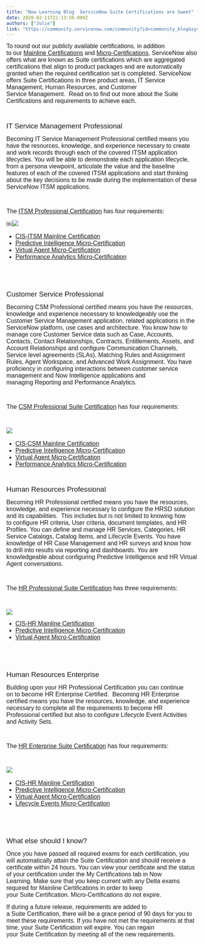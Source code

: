 ```yaml
---
title: "Now Learning Blog  ServiceNow Suite Certifications are Sweet"
date: 2020-02-11T22:13:56.000Z
authors: ["Julie"]
link: "https://community.servicenow.com/community?id=community_blog&sys_id=66e98e17db76449c414eeeb5ca96190a"
---
```

<p class="p1"><span class="s1" style="font-family: helvetica; font-size: 12pt;">To round out our publicly available certifications, in addition to our <a href="https://community.servicenow.com/community?id&#61;community_blog&amp;sys_id&#61;1d9b6946db9a8410d82ffb2439961920" rel="nofollow"><span class="s2">Mainline Certifications</span></a> and <a href="https://community.servicenow.com/community?id&#61;community_blog&amp;sys_id&#61;6f1b956edb660c142be0a851ca9619cf" rel="nofollow"><span class="s2">Micro-Certifications</span></a>, ServiceNow also offers what are known as Suite certifications which are aggregated certifications that align to product packages and are automatically granted when the required certification set is completed. ServiceNow offers Suite Certifications in three product areas, IT Service Management, Human Resources, and Customer Service Management.  Read on to find out more about the Suite Certifications and requirements to achieve each. </span></p>
<p class="p1"><span class="s1" style="font-family: helvetica; font-size: 12pt;"> </span></p>
<p class="p2"><span class="s1" style="font-family: helvetica; font-size: 14pt;">IT Service Management Professional </span></p>
<p class="p1"><span class="s1" style="font-family: helvetica; font-size: 12pt;">Becoming IT Service Management Professional certified means you have the resources, knowledge, and experience necessary to create and work records through each of the covered ITSM application lifecycles. You will be able to demonstrate each application lifecycle, from a persona viewpoint, articulate the value and the baseline features of each of the covered ITSM applications and start thinking about the key decisions to be made during the implementation of these ServiceNow ITSM applications. </span></p>
<p class="p1"><span class="s1" style="font-family: helvetica; font-size: 12pt;"> </span></p>
<p class="p3"><span class="s3" style="font-family: helvetica; font-size: 12pt;">The <a href="https://nowlearning.service-now.com/lxp?id&#61;overview&amp;sys_id&#61;2fecef24db1e7300de3cdb85ca9619dc&amp;type&#61;path" rel="nofollow"><span class="s2">ITSM Professional Certification</span></a> has four requirements: </span></p>
<p class="p3"><span class="s1" style="font-family: helvetica; font-size: 12pt;">&#xfffc;<img style="max-width: 100%; max-height: 480px;" src="https://community.servicenow.com/5f39ce9bdb36449c414eeeb5ca9619ce.iix" /></span></p>
<ul class="ul1"><li class="li3"><span style="font-family: helvetica; font-size: 12pt;"><span class="s5"><a href="https://nowlearning.service-now.com/lxp?id&#61;overview&amp;sys_id&#61;7f7c2b24db1e7300de3cdb85ca961931&amp;type&#61;path" rel="nofollow"><span class="s6">CIS-ITSM Mainline Certification</span></a></span><span class="s3"> </span></span></li><li class="li3"><span style="font-family: helvetica; font-size: 12pt;"><span class="s5"><a href="https://nowlearning.service-now.com/lxp?id&#61;overview&amp;sys_id&#61;75335625dbd67700760a710439961922&amp;type&#61;path" rel="nofollow"><span class="s6">Predictive Intelligence Micro-Certification</span></a></span><span class="s3"> </span><span class="s7"><br /> </span></span></li><li class="li3"><span style="font-family: helvetica; font-size: 12pt;"><span class="s5"><a href="https://nowlearning.service-now.com/lxp?id&#61;overview&amp;sys_id&#61;781272eddb1a7700760a7104399619a6&amp;type&#61;path" rel="nofollow"><span class="s6">Virtual Agent Micro-Certification</span></a></span><span class="s3"> </span><span class="s7"><br /> </span></span></li><li class="li3"><span style="font-family: helvetica; font-size: 12pt;"><span class="s5"><a href="https://nowlearning.service-now.com/lxp?id&#61;overview&amp;sys_id&#61;54141a8ddb1b7bc0760a71043996196f&amp;type&#61;path" rel="nofollow"><span class="s6">Performance Analytics Micro-Certification</span></a></span><span class="s3"> </span><span class="s7"><br /> </span></span></li></ul>
<p class="p1"><span class="s1" style="font-family: helvetica; font-size: 12pt;"> </span></p>
<p class="p1"><span class="s1" style="font-family: helvetica; font-size: 12pt;"> </span></p>
<p class="p2"><span class="s1" style="font-family: helvetica; font-size: 14pt;">Customer Service Professional </span></p>
<p class="p1"><span class="s1" style="font-family: helvetica; font-size: 12pt;">Becoming CSM Professional certified means you have the resources, knowledge and experience necessary to knowledgeably use the Customer Service Management application, related applications in the ServiceNow platform, use cases and architecture. You know how to manage core Customer Service data such as Case, Accounts, Contacts, Contact Relationships, Contracts, Entitlements, Assets, and Account Relationships and configure Communication Channels, Service level agreements (SLAs), Matching Rules and Assignment Rules, Agent Workspace, and Advanced Work Assignment. You have proficiency in configuring interactions between customer service management and Now Intelligence applications and managing Reporting and Performance Analytics. </span></p>
<p class="p1"><span class="s1" style="font-family: helvetica; font-size: 12pt;"> </span></p>
<p class="p3"><span class="s3" style="font-family: helvetica; font-size: 12pt;">The <a href="https://nowlearning.service-now.com/lxp?id&#61;overview&amp;sys_id&#61;6ed90f24db9a7300de3cdb85ca96199a&amp;type&#61;path" rel="nofollow"><span class="s2">CSM Professional Suite Certification</span></a> has four requirements: </span></p>
<p class="p4"> </p>
<p class="p5"><span class="s1" style="font-family: helvetica; font-size: 12pt;"><img style="max-width: 100%; max-height: 480px;" src="https://community.servicenow.com/b10986d7db36449c414eeeb5ca9619c0.iix" /> </span></p>
<ul class="ul1"><li class="li3"><span style="font-family: helvetica; font-size: 12pt;"><span class="s5"><a href="https://nowlearning.service-now.com/lxp?id&#61;overview&amp;sys_id&#61;cd8843e0db9a7300de3cdb85ca9619fe&amp;type&#61;path" rel="nofollow"><span class="s6">CIS-CSM Mainline Certification</span></a></span><span class="s3"> </span><span class="s7"><br /> </span></span></li><li class="li3"><span style="font-family: helvetica; font-size: 12pt;"><span class="s5"><a href="https://nowlearning.service-now.com/lxp?id&#61;overview&amp;sys_id&#61;75335625dbd67700760a710439961922&amp;type&#61;path" rel="nofollow"><span class="s6">Predictive Intelligence Micro-Certification</span></a></span><span class="s3"> </span><span class="s7"><br /> </span></span></li><li class="li3"><span style="font-family: helvetica; font-size: 12pt;"><span class="s5"><a href="https://nowlearning.service-now.com/lxp?id&#61;overview&amp;sys_id&#61;781272eddb1a7700760a7104399619a6&amp;type&#61;path" rel="nofollow"><span class="s6">Virtual Agent Micro-Certification</span></a></span><span class="s3"> </span><span class="s7"><br /> </span></span></li><li class="li3"><span style="font-family: helvetica; font-size: 12pt;"><span class="s5"><a href="https://nowlearning.service-now.com/lxp?id&#61;overview&amp;sys_id&#61;54141a8ddb1b7bc0760a71043996196f&amp;type&#61;path" rel="nofollow"><span class="s6">Performance Analytics Micro-Certification</span></a></span><span class="s3"> </span><span class="s7"><br /> </span></span></li></ul>
<p class="p2"><span class="s1" style="font-family: helvetica; font-size: 12pt;"> </span></p>
<p class="p2"><span class="s1" style="font-family: helvetica; font-size: 14pt;">Human Resources Professional </span></p>
<p class="p1"><span class="s1" style="font-family: helvetica; font-size: 12pt;">Becoming HR Professional certified means you have the resources, knowledge, and experience necessary to configure the HRSD solution and its capabilities.  This includes but is not limited to knowing how to configure HR criteria, User criteria, document templates, and HR Profiles. You can define and manage HR Services, Categories, HR Service Catalogs, Catalog Items, and Lifecycle Events. You have knowledge of HR Case Management and HR surveys and know how to drill into results via reporting and dashboards. You are knowledgeable about configuring Predictive Intelligence and HR Virtual Agent conversations. </span></p>
<p class="p1"><span class="s1" style="font-family: helvetica; font-size: 12pt;"> </span></p>
<p class="p3"><span class="s3" style="font-family: helvetica; font-size: 12pt;">The <a href="https://nowlearning.service-now.com/lxp?id&#61;overview&amp;sys_id&#61;f06e0fe4db9a7300de3cdb85ca96191f&amp;type&#61;path" rel="nofollow"><span class="s2">HR Professional Suite Certification</span></a> has three requirements: </span></p>
<p class="p4"> </p>
<p class="p5"><img style="max-width: 100%; max-height: 480px;" src="https://community.servicenow.com/de59ce1fdb36449c414eeeb5ca961976.iix" /></p>
<ul class="ul1"><li class="li3"><span style="font-family: helvetica; font-size: 12pt;"><span class="s5"><a href="https://nowlearning.service-now.com/lxp?id&#61;overview&amp;sys_id&#61;14bd0fe4db9a7300de3cdb85ca961937&amp;type&#61;path" rel="nofollow"><span class="s6">CIS-HR Mainline Certification</span></a></span><span class="s3"> </span><span class="s7"><br /> </span></span></li><li class="li3"><span style="font-family: helvetica; font-size: 12pt;"><span class="s5"><a href="https://nowlearning.service-now.com/lxp?id&#61;overview&amp;sys_id&#61;75335625dbd67700760a710439961922&amp;type&#61;path" rel="nofollow"><span class="s6">Predictive Intelligence Micro-Certification</span></a></span><span class="s3"> </span><span class="s7"><br /> </span></span></li><li class="li3"><span style="font-family: helvetica; font-size: 12pt;"><span class="s5"><a href="https://nowlearning.service-now.com/lxp?id&#61;overview&amp;sys_id&#61;781272eddb1a7700760a7104399619a6&amp;type&#61;path" rel="nofollow"><span class="s6">Virtual Agent Micro-Certification</span></a></span><span class="s3"> </span><span class="s7"><br /> </span></span></li></ul>
<p class="p1"><span class="s1" style="font-family: helvetica; font-size: 12pt;"> </span></p>
<p class="p1"><span class="s1" style="font-family: helvetica; font-size: 12pt;"> </span></p>
<p class="p2"><span class="s1" style="font-family: helvetica; font-size: 12pt;"><span style="font-size: 14pt;">Human Resources Enterprise</span> </span></p>
<p class="p1"><span class="s1" style="font-family: helvetica; font-size: 12pt;">Building upon your HR Professional Certification you can continue on to become HR Enterprise Certified.  Becoming HR Enterprise certified means you have the resources, knowledge, and experience necessary to complete all the requirements to become HR Professional certified but also to configure Lifecycle Event Activities and Activity Sets.  </span></p>
<p class="p1"><span class="s1" style="font-family: helvetica; font-size: 12pt;"> </span></p>
<p class="p3"><span class="s3" style="font-family: helvetica; font-size: 12pt;">The <a href="https://nowlearning.service-now.com/lxp?id&#61;overview&amp;sys_id&#61;b3fe8b28db9a7300de3cdb85ca961933&amp;type&#61;path" rel="nofollow"><span class="s2">HR Enterprise Suite Certification</span></a> has four requirements: </span></p>
<p class="p4"> </p>
<p class="p5"><span class="s1" style="font-family: helvetica; font-size: 12pt;"><img style="max-width: 100%; max-height: 480px;" src="https://community.servicenow.com/7e69ce5fdb36449c414eeeb5ca96196e.iix" /> </span></p>
<ul class="ul1"><li class="li3"><span style="font-family: helvetica; font-size: 12pt;"><span class="s5"><a href="https://nowlearning.service-now.com/lxp?id&#61;overview&amp;sys_id&#61;14bd0fe4db9a7300de3cdb85ca961937&amp;type&#61;path" rel="nofollow"><span class="s6">CIS-HR Mainline Certification</span></a></span><span class="s3"> </span><span class="s7"><br /> </span></span></li><li class="li3"><span style="font-family: helvetica; font-size: 12pt;"><span class="s5"><a href="https://nowlearning.service-now.com/lxp?id&#61;overview&amp;sys_id&#61;75335625dbd67700760a710439961922&amp;type&#61;path" rel="nofollow"><span class="s6">Predictive Intelligence Micro-Certification</span></a></span><span class="s3"> </span><span class="s7"><br /> </span></span></li><li class="li3"><span style="font-family: helvetica; font-size: 12pt;"><span class="s5"><a href="https://nowlearning.service-now.com/lxp?id&#61;overview&amp;sys_id&#61;781272eddb1a7700760a7104399619a6&amp;type&#61;path" rel="nofollow"><span class="s6">Virtual Agent Micro-Certification</span></a></span><span class="s3"> </span><span class="s7"><br /> </span></span></li><li class="li3"><span style="font-family: helvetica; font-size: 12pt;"><span class="s5"><a href="https://nowlearning.service-now.com/lxp?id&#61;overview&amp;sys_id&#61;238952e5dbd67700760a710439961973&amp;type&#61;path" rel="nofollow"><span class="s6">Lifecycle Events Micro-Certification</span></a></span><span class="s3"> </span><span class="s7"><br /> </span></span></li></ul>
<p class="p1"><span class="s1" style="font-family: helvetica; font-size: 12pt;"> </span></p>
<p class="p1"><span class="s1" style="font-family: helvetica; font-size: 12pt;"> </span></p>
<p class="p2"><span class="s1" style="font-family: helvetica; font-size: 14pt;">What else should I know? </span></p>
<p class="p1"><span class="s1" style="font-family: helvetica; font-size: 12pt;">Once you have passed all required exams for each certification, you will automatically attain the Suite Certification and should receive a certificate within 24 hours. You can view your certificate and the status of your certification under the My Certifications tab in Now Learning. Make sure that you keep current with any Delta exams required for Mainline Certifications in order to keep your Suite Certification. Micro-Certifications do not expire. </span></p>
<p class="p1"><span class="s1" style="font-family: helvetica; font-size: 12pt;">If during a future release, requirements are added to a Suite Certification, there will be a grace period of 90 days for you to meet these requirements. If you have not met the requirements at that time, your Suite Certification will expire. You can regain your Suite Certification by meeting all of the new requirements. </span></p>